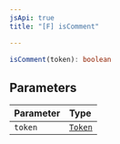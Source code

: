 ```yaml
---
jsApi: true
title: "[F] isComment"

---
```

```ts
isComment(token): boolean
```

## Parameters

| Parameter | Type |
| :------ | :------ |
| `token` | [`Token`](../enumerations/Token.md) |
